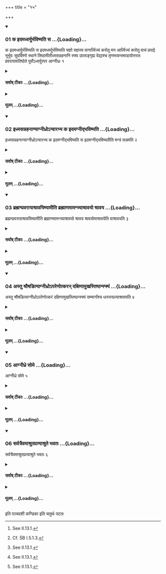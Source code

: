 +++
title = "१५"

+++

<div class="js_include" includetitle="true" newlevelforh1="3" unfilled url="/vedAH_yajuH/taittirIyam/sUtram/ApastambaH/shrautam/vishvAsa-prastutiH/02/15/01_ka_idamadhvaryurbhaviShyati_sa.md">
<details open><summary><h3>01 क इदमध्वर्युर्भविष्यति स ...{Loading}...</h3></summary>

क इदमध्वर्युर्भविष्यति स इदमध्वर्युर्भविष्यति यज्ञो यज्ञस्य वागार्त्विज्यं करोतु मन आर्त्विज्यं करोतु वाचं प्रपद्ये भूर्भुवः सुवर्विष्णो स्थाने तिष्ठामीतीध्मसन्नहनानि स्फ्य उपसङ्गृह्य वेद्याश्च तृणमव्यन्तमादायोत्तरतः प्रवरायावतिष्ठेते पूर्वोऽध्वर्युरपर आग्नीध्रः १
</details>
</div>
<div class="js_include collapsed" newlevelforh1="4" title="सर्वाष् टीकाः" unfilled url="/vedAH_yajuH/taittirIyam/sUtram/ApastambaH/shrautam/sarvASh_TIkAH/02/15/01_ka_idamadhvaryurbhaviShyati_sa.md">
<details><summary><h4>सर्वाष् टीकाः ...{Loading}...</h4></summary>
<details><summary>थिते</summary>

1. With ka idamadhvaryur bhaviṣyati...[^1] (after the Adhvaryu) has taken the strings used for tying the fuel-sticks),[^2] together with the Sphya (wooden sword), and has taken a blade of grass which does not belong to the end of the Vedi (i.e. the blade situated in the middle part of the Vedi), the Adhvaryu and the Āgnīdhra stand to the north of the Vedi (to the west of the rubbish-heap) for the Pravara—the Adhvaryu to the east and the Āgnīdhra to the west.  

[^1]: See II.13.1.  

[^2]: Cf. ŚB I.5.1.3.
</details>
</details>
</div>
<div class="js_include collapsed" newlevelforh1="4" title="मूलम्" unfilled url="/vedAH_yajuH/taittirIyam/sUtram/ApastambaH/shrautam/mUlam/02/15/01_ka_idamadhvaryurbhaviShyati_sa.md">
<details><summary><h4>मूलम् ...{Loading}...</h4></summary>

क इदमध्वर्युर्भविष्यति स इदमध्वर्युर्भविष्यति यज्ञो यज्ञस्य वागार्त्विज्यं करोतु मन आर्त्विज्यं करोतु वाचं प्रपद्ये भूर्भुवः सुवर्विष्णो स्थाने तिष्ठामीतीध्मसन्नहनानि स्फ्य उपसङ्गृह्य वेद्याश्च तृणमव्यन्तमादायोत्तरतः प्रवरायावतिष्ठेते पूर्वोऽध्वर्युरपर आग्नीध्रः १
</details>
</div>
<div class="js_include" includetitle="true" newlevelforh1="3" unfilled url="/vedAH_yajuH/taittirIyam/sUtram/ApastambaH/shrautam/vishvAsa-prastutiH/02/15/02_idhmasannahanAnyAgnIdhro-nvArabhya_ka_idamagnIdbhaviShyati.md">
<details open><summary><h3>02 इध्मसन्नहनान्याग्नीध्रोऽन्वारभ्य क इदमग्नीद्भविष्यति ...{Loading}...</h3></summary>

इध्मसन्नहनान्याग्नीध्रोऽन्वारभ्य क इदमग्नीद्भविष्यति स इदमग्नीद्भविष्यतीति मन्त्रं सन्नमति २
</details>
</div>
<div class="js_include collapsed" newlevelforh1="4" title="सर्वाष् टीकाः" unfilled url="/vedAH_yajuH/taittirIyam/sUtram/ApastambaH/shrautam/sarvASh_TIkAH/02/15/02_idhmasannahanAnyAgnIdhro-nvArabhya_ka_idamagnIdbhaviShyati.md">
<details><summary><h4>सर्वाष् टीकाः ...{Loading}...</h4></summary>
<details><summary>थिते</summary>

2. Having held the strings used for tying the fuel-sticks, the Āgnīdhra modifies the formula (mentioned in the Sūtra[^1]) (with the words) ka idamagnīdbhaviṣyati sa idamagnid bhaviṣyati.
</details>
</details>
</div>
<div class="js_include collapsed" newlevelforh1="4" title="मूलम्" unfilled url="/vedAH_yajuH/taittirIyam/sUtram/ApastambaH/shrautam/mUlam/02/15/02_idhmasannahanAnyAgnIdhro-nvArabhya_ka_idamagnIdbhaviShyati.md">
<details><summary><h4>मूलम् ...{Loading}...</h4></summary>

इध्मसन्नहनान्याग्नीध्रोऽन्वारभ्य क इदमग्नीद्भविष्यति स इदमग्नीद्भविष्यतीति मन्त्रं सन्नमति २
</details>
</div>
<div class="js_include" includetitle="true" newlevelforh1="3" unfilled url="/vedAH_yajuH/taittirIyam/sUtram/ApastambaH/shrautam/vishvAsa-prastutiH/02/15/03_brahmanpravarAyAshrAvayiShyAmIti_brahmANamAmantryAshrAvayo_shrAvaya.md">
<details open><summary><h3>03 ब्रह्मन्प्रवरायाश्रावयिष्यामीति ब्रह्माणमामन्त्र्याश्रावयो श्रावय ...{Loading}...</h3></summary>

ब्रह्मन्प्रवरायाश्रावयिष्यामीति ब्रह्माणमामन्त्र्याश्रावयो श्रावय श्रावयोमाश्रावयेति वाश्रावयति ३
</details>
</div>
<div class="js_include collapsed" newlevelforh1="4" title="सर्वाष् टीकाः" unfilled url="/vedAH_yajuH/taittirIyam/sUtram/ApastambaH/shrautam/sarvASh_TIkAH/02/15/03_brahmanpravarAyAshrAvayiShyAmIti_brahmANamAmantryAshrAvayo_shrAvaya.md">
<details><summary><h4>सर्वाष् टीकाः ...{Loading}...</h4></summary>
<details><summary>थिते</summary>

3. Having called the Brahman, with brahman pravarāyāśrāvayiṣyāmi he makes the Āgnīdhra to say astu śrauṣaṭ with the words āśrāvaya,[^1] or ośrāvaya or with śrāvaya or with oṁ śrāvaya.  

[^1]: Cf. TS I.6.11.1.
</details>
</details>
</div>
<div class="js_include collapsed" newlevelforh1="4" title="मूलम्" unfilled url="/vedAH_yajuH/taittirIyam/sUtram/ApastambaH/shrautam/mUlam/02/15/03_brahmanpravarAyAshrAvayiShyAmIti_brahmANamAmantryAshrAvayo_shrAvaya.md">
<details><summary><h4>मूलम् ...{Loading}...</h4></summary>

ब्रह्मन्प्रवरायाश्रावयिष्यामीति ब्रह्माणमामन्त्र्याश्रावयो श्रावय श्रावयोमाश्रावयेति वाश्रावयति ३
</details>
</div>
<div class="js_include" includetitle="true" newlevelforh1="3" unfilled url="/vedAH_yajuH/taittirIyam/sUtram/ApastambaH/shrautam/vishvAsa-prastutiH/02/15/04_astu_shrauShaDityAgnIdhro-pareNotkaran_daxiNAmukhastiShThansphyaM.md">
<details open><summary><h3>04 अस्तु श्रौषडित्याग्नीध्रोऽपरेणोत्करन् दक्षिणामुखस्तिष्ठन्स्फ्यं ...{Loading}...</h3></summary>

अस्तु श्रौषडित्याग्नीध्रोऽपरेणोत्करं दक्षिणामुखस्तिष्ठन्स्फ्यं सम्मार्गांश्च धारयन्प्रत्याश्रावयति ४
</details>
</div>
<div class="js_include collapsed" newlevelforh1="4" title="सर्वाष् टीकाः" unfilled url="/vedAH_yajuH/taittirIyam/sUtram/ApastambaH/shrautam/sarvASh_TIkAH/02/15/04_astu_shrauShaDityAgnIdhro-pareNotkaran_daxiNAmukhastiShThansphyaM.md">
<details><summary><h4>सर्वाष् टीकाः ...{Loading}...</h4></summary>
<details><summary>थिते</summary>

4. The Āgnidhra standing to the west of the rubbish-heap with his face to the south and holding the wooden sword and the strings used for tying the fuel[^1] responds (with the utterance astu śrauṣaṭ).  

[^1]: After having taken them from the Adhvaryu.
</details>
</details>
</div>
<div class="js_include collapsed" newlevelforh1="4" title="मूलम्" unfilled url="/vedAH_yajuH/taittirIyam/sUtram/ApastambaH/shrautam/mUlam/02/15/04_astu_shrauShaDityAgnIdhro-pareNotkaran_daxiNAmukhastiShThansphyaM.md">
<details><summary><h4>मूलम् ...{Loading}...</h4></summary>

अस्तु श्रौषडित्याग्नीध्रोऽपरेणोत्करं दक्षिणामुखस्तिष्ठन्स्फ्यं सम्मार्गांश्च धारयन्प्रत्याश्रावयति ४
</details>
</div>
<div class="js_include" includetitle="true" newlevelforh1="3" unfilled url="/vedAH_yajuH/taittirIyam/sUtram/ApastambaH/shrautam/vishvAsa-prastutiH/02/15/05_AgnIdhre_some.md">
<details open><summary><h3>05 आग्नीध्रे सोमे ...{Loading}...</h3></summary>

आग्नीध्रे सोमे ५
</details>
</div>
<div class="js_include collapsed" newlevelforh1="4" title="सर्वाष् टीकाः" unfilled url="/vedAH_yajuH/taittirIyam/sUtram/ApastambaH/shrautam/sarvASh_TIkAH/02/15/05_AgnIdhre_some.md">
<details><summary><h4>सर्वाष् टीकाः ...{Loading}...</h4></summary>
<details><summary>थिते</summary>

5. At the time of a Soma(-sacrifice) the Agnidhra (does as above) (standing) in the Agnidhra (-hut).
</details>
</details>
</div>
<div class="js_include collapsed" newlevelforh1="4" title="मूलम्" unfilled url="/vedAH_yajuH/taittirIyam/sUtram/ApastambaH/shrautam/mUlam/02/15/05_AgnIdhre_some.md">
<details><summary><h4>मूलम् ...{Loading}...</h4></summary>

आग्नीध्रे सोमे ५
</details>
</div>
<div class="js_include" includetitle="true" newlevelforh1="3" unfilled url="/vedAH_yajuH/taittirIyam/sUtram/ApastambaH/shrautam/vishvAsa-prastutiH/02/15/06_sarvatraivamAshrutapratyAshrute_bhavataH.md">
<details open><summary><h3>06 सर्वत्रैवमाश्रुतप्रत्याश्रुते भवतः ...{Loading}...</h3></summary>

सर्वत्रैवमाश्रुतप्रत्याश्रुते भवतः ६
</details>
</div>
<div class="js_include collapsed" newlevelforh1="4" title="सर्वाष् टीकाः" unfilled url="/vedAH_yajuH/taittirIyam/sUtram/ApastambaH/shrautam/sarvASh_TIkAH/02/15/06_sarvatraivamAshrutapratyAshrute_bhavataH.md">
<details><summary><h4>सर्वाष् टीकाः ...{Loading}...</h4></summary>
<details><summary>थिते</summary>

6. In all the cases the call for astu śrauṣaṭ (by the Adhvaryu) and the response astu śrauṣaṭ (by the Āgnidhra) happen in this way.
</details>
</details>
</div>
<div class="js_include collapsed" newlevelforh1="4" title="मूलम्" unfilled url="/vedAH_yajuH/taittirIyam/sUtram/ApastambaH/shrautam/mUlam/02/15/06_sarvatraivamAshrutapratyAshrute_bhavataH.md">
<details><summary><h4>मूलम् ...{Loading}...</h4></summary>

सर्वत्रैवमाश्रुतप्रत्याश्रुते भवतः ६
</details>
</div>

  
इति पञ्चदशी कण्डिका 
इति चतुर्थः पटलः
